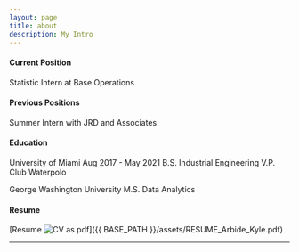 ```yaml
---
layout: page
title: about
description: My Intro
---
```


#### <a name="currentposition"></a>Current Position
Statistic Intern at Base Operations


#### <a name="previousposition"></a>Previous Positions
Summer Intern with JRD and Associates

#### <a name="education"></a>Education
University of Miami Aug 2017 - May 2021
B.S. Industrial Engineering
V.P. Club Waterpolo

George Washington University
M.S. Data Analytics


#### <a name="cvandresume"></a>Resume
[Resume ![CV as pdf](icons16/pdf-icon.png)]({{ BASE_PATH }}/assets/RESUME_Arbide_Kyle.pdf)

---



